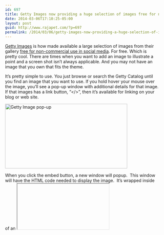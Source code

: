 ```yaml
---
id: 697
title: Getty Images now providing a huge selection of images free for non-commercial use
date: 2014-03-06T17:10:25-05:00
layout: post
guid: http://www.rajapet.com/?p=697
permalink: /2014/03/06/getty-images-now-providing-a-huge-selection-of-images-free-for-non-commercial-use/
---
```

[Getty Images](http://www.gettyimages.com/) is how made available a large selection of images from their gallery [free for non-commercial use in social media](http://www.gettyimages.com/Creative/Frontdoor/embed "Getty Images is leading the way in creating a more visual world. Our new embed feature makes it easy, legal, and free for anybody to share our images on websites, blogs, and social media platforms."). For free. Which is pretty cool. There are times when you want to add an image to illustrate a point and a screen shot isn&#8217;t always applicable. And you may not have an image that you own that fits the theme.

It&#8217;s pretty simple to use. You just browse or search the Getty Catalog until you find an image that you want to use. If you hold hover your mouse over the image, you&#8217;ll see a pop-up window with additional details for that image. If that images has a link button, &#8220;</>&#8221;, then it&#8217;s available for linking on your blog or web site.

<img loading="lazy" title="Getty Image pop-up" onmouseover="this.src='http://www.rajapet.net/photos/i-kcwHzNW/0/O/i-kcwHzNW.png';" alt="Getty Image pop-up" src="https://i1.wp.com/www.rajapet.net/photos/i-kcwHzNW/0/S/i-kcwHzNW-S.png?resize=400%2C212" width="400" height="212"  /> 

When you click the embed button, a new window will popup.  This window will have the HTML code needed to display the image.  It&#8217;s wrapped inside of an [<iframe>](https://developer.mozilla.org/en-US/docs/Web/HTML/Element/iframe "The HTML <iframe> Element (or HTML inline frame element) represents a nested browsing context, effectively embedding another HTML page into the current page.") and will have all of the branding required for the acceptable usage of the image.

<img loading="lazy" title="The HTML code required to display the image" onmouseover="this.src='http://www.rajapet.net/photos/i-PBMhm6j/0/O/i-PBMhm6j.png';" alt="The HTML code required to display the image" src="https://i0.wp.com/www.rajapet.net/photos/i-PBMhm6j/0/S/i-PBMhm6j-S.png?resize=400%2C256" width="400" height="256"  /> 

As long as you are OK with the Getty branding at the bottom of the image, you now have a high quality source of free to use images for your blog.  Just paste that <iframe> block into your blog post and you are set to go.  Sometimes there is such a thing as a free lunch.